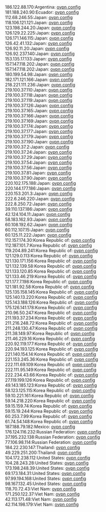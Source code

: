 186.122.88.170:Argentina: [ovpn config](vpn/186_122_88_170.ovpn)  
181.188.240.90:Ecuador: [ovpn config](vpn/181_188_240_90.ovpn)  
112.68.246.55:Japan: [ovpn config](vpn/112_68_246_55.ovpn)  
118.106.121.121:Japan: [ovpn config](vpn/118_106_121_121.ovpn)  
123.198.244.20:Japan: [ovpn config](vpn/123_198_244_20.ovpn)  
126.129.22.225:Japan: [ovpn config](vpn/126_129_22_225.ovpn)  
126.171.146.115:Japan: [ovpn config](vpn/126_171_146_115.ovpn)  
126.42.41.132:Japan: [ovpn config](vpn/126_42_41_132.ovpn)  
126.92.11.20:Japan: [ovpn config](vpn/126_92_11_20.ovpn)  
126.92.237.140:Japan: [ovpn config](vpn/126_92_237_140.ovpn)  
153.135.17.133:Japan: [ovpn config](vpn/153_135_17_133.ovpn)  
157.147.118.202:Japan: [ovpn config](vpn/157_147_118_202.ovpn)  
157.147.118.202:Japan: [ovpn config](vpn/157_147_118_202.ovpn)  
180.199.54.98:Japan: [ovpn config](vpn/180_199_54_98.ovpn)  
182.171.121.166:Japan: [ovpn config](vpn/182_171_121_166.ovpn)  
218.221.111.236:Japan: [ovpn config](vpn/218_221_111_236.ovpn)  
219.100.37.110:Japan: [ovpn config](vpn/219_100_37_110.ovpn)  
219.100.37.118:Japan: [ovpn config](vpn/219_100_37_118.ovpn)  
219.100.37.119:Japan: [ovpn config](vpn/219_100_37_119.ovpn)  
219.100.37.126:Japan: [ovpn config](vpn/219_100_37_126.ovpn)  
219.100.37.165:Japan: [ovpn config](vpn/219_100_37_165.ovpn)  
219.100.37.166:Japan: [ovpn config](vpn/219_100_37_166.ovpn)  
219.100.37.169:Japan: [ovpn config](vpn/219_100_37_169.ovpn)  
219.100.37.174:Japan: [ovpn config](vpn/219_100_37_174.ovpn)  
219.100.37.177:Japan: [ovpn config](vpn/219_100_37_177.ovpn)  
219.100.37.179:Japan: [ovpn config](vpn/219_100_37_179.ovpn)  
219.100.37.190:Japan: [ovpn config](vpn/219_100_37_190.ovpn)  
219.100.37.2:Japan: [ovpn config](vpn/219_100_37_2.ovpn)  
219.100.37.24:Japan: [ovpn config](vpn/219_100_37_24.ovpn)  
219.100.37.29:Japan: [ovpn config](vpn/219_100_37_29.ovpn)  
219.100.37.54:Japan: [ovpn config](vpn/219_100_37_54.ovpn)  
219.100.37.56:Japan: [ovpn config](vpn/219_100_37_56.ovpn)  
219.100.37.81:Japan: [ovpn config](vpn/219_100_37_81.ovpn)  
219.100.37.90:Japan: [ovpn config](vpn/219_100_37_90.ovpn)  
220.102.175.188:Japan: [ovpn config](vpn/220_102_175_188.ovpn)  
220.144.177.186:Japan: [ovpn config](vpn/220_144_177_186.ovpn)  
220.153.201.3:Japan: [ovpn config](vpn/220_153_201_3.ovpn)  
222.6.246.220:Japan: [ovpn config](vpn/222_6_246_220.ovpn)  
222.8.250.72:Japan: [ovpn config](vpn/222_8_250_72.ovpn)  
39.110.137.186:Japan: [ovpn config](vpn/39_110_137_186.ovpn)  
42.124.104.11:Japan: [ovpn config](vpn/42_124_104_11.ovpn)  
58.183.162.93:Japan: [ovpn config](vpn/58_183_162_93.ovpn)  
60.108.192.62:Japan: [ovpn config](vpn/60_108_192_62.ovpn)  
60.112.107.15:Japan: [ovpn config](vpn/60_112_107_15.ovpn)  
60.125.11.222:Japan: [ovpn config](vpn/60_125_11_222.ovpn)  
112.157.174.30:Korea Republic of: [ovpn config](vpn/112_157_174_30.ovpn)  
112.187.101.7:Korea Republic of: [ovpn config](vpn/112_187_101_7.ovpn)  
119.204.89.241:Korea Republic of: [ovpn config](vpn/119_204_89_241.ovpn)  
121.129.0.113:Korea Republic of: [ovpn config](vpn/121_129_0_113.ovpn)  
121.130.171.156:Korea Republic of: [ovpn config](vpn/121_130_171_156.ovpn)  
121.132.139.58:Korea Republic of: [ovpn config](vpn/121_132_139_58.ovpn)  
121.133.120.85:Korea Republic of: [ovpn config](vpn/121_133_120_85.ovpn)  
121.133.46.219:Korea Republic of: [ovpn config](vpn/121_133_46_219.ovpn)  
121.177.7.198:Korea Republic of: [ovpn config](vpn/121_177_7_198.ovpn)  
121.181.92.58:Korea Republic of: [ovpn config](vpn/121_181_92_58.ovpn)  
125.135.158.145:Korea Republic of: [ovpn config](vpn/125_135_158_145.ovpn)  
125.140.13.220:Korea Republic of: [ovpn config](vpn/125_140_13_220.ovpn)  
125.143.188.126:Korea Republic of: [ovpn config](vpn/125_143_188_126.ovpn)  
175.126.141.178:Korea Republic of: [ovpn config](vpn/175_126_141_178.ovpn)  
210.96.50.247:Korea Republic of: [ovpn config](vpn/210_96_50_247.ovpn)  
211.193.37.234:Korea Republic of: [ovpn config](vpn/211_193_37_234.ovpn)  
211.216.248.72:Korea Republic of: [ovpn config](vpn/211_216_248_72.ovpn)  
211.248.130.47:Korea Republic of: [ovpn config](vpn/211_248_130_47.ovpn)  
211.38.149.97:Korea Republic of: [ovpn config](vpn/211_38_149_97.ovpn)  
211.46.229.16:Korea Republic of: [ovpn config](vpn/211_46_229_16.ovpn)  
220.92.119.177:Korea Republic of: [ovpn config](vpn/220_92_119_177.ovpn)  
220.94.193.125:Korea Republic of: [ovpn config](vpn/220_94_193_125.ovpn)  
221.140.154.14:Korea Republic of: [ovpn config](vpn/221_140_154_14.ovpn)  
221.153.245.36:Korea Republic of: [ovpn config](vpn/221_153_245_36.ovpn)  
222.111.69.109:Korea Republic of: [ovpn config](vpn/222_111_69_109.ovpn)  
222.111.95.149:Korea Republic of: [ovpn config](vpn/222_111_95_149.ovpn)  
222.234.43.66:Korea Republic of: [ovpn config](vpn/222_234_43_66.ovpn)  
27.119.199.126:Korea Republic of: [ovpn config](vpn/27_119_199_126.ovpn)  
49.143.185.123:Korea Republic of: [ovpn config](vpn/49_143_185_123.ovpn)  
58.123.125.115:Korea Republic of: [ovpn config](vpn/58_123_125_115.ovpn)  
59.10.221.161:Korea Republic of: [ovpn config](vpn/59_10_221_161.ovpn)  
59.14.218.220:Korea Republic of: [ovpn config](vpn/59_14_218_220.ovpn)  
59.15.159.74:Korea Republic of: [ovpn config](vpn/59_15_159_74.ovpn)  
59.15.19.244:Korea Republic of: [ovpn config](vpn/59_15_19_244.ovpn)  
60.253.7.99:Korea Republic of: [ovpn config](vpn/60_253_7_99.ovpn)  
61.74.54.148:Korea Republic of: [ovpn config](vpn/61_74_54_148.ovpn)  
187.188.79.182:Mexico: [ovpn config](vpn/187_188_79_182.ovpn)  
176.124.116.232:Russian Federation: [ovpn config](vpn/176_124_116_232.ovpn)  
37.195.232.138:Russian Federation: [ovpn config](vpn/37_195_232_138.ovpn)  
77.106.98.114:Russian Federation: [ovpn config](vpn/77_106_98_114.ovpn)  
184.22.230.147:Thailand: [ovpn config](vpn/184_22_230_147.ovpn)  
49.229.251.200:Thailand: [ovpn config](vpn/49_229_251_200.ovpn)  
104.172.238.112:United States: [ovpn config](vpn/104_172_238_112.ovpn)  
104.28.243.28:United States: [ovpn config](vpn/104_28_243_28.ovpn)  
173.198.248.39:United States: [ovpn config](vpn/173_198_248_39.ovpn)  
69.173.184.31:United States: [ovpn config](vpn/69_173_184_31.ovpn)  
97.99.194.168:United States: [ovpn config](vpn/97_99_194_168.ovpn)  
98.167.132.45:United States: [ovpn config](vpn/98_167_132_45.ovpn)  
118.70.72.43:Viet Nam: [ovpn config](vpn/118_70_72_43.ovpn)  
171.250.122.37:Viet Nam: [ovpn config](vpn/171_250_122_37.ovpn)  
42.113.171.48:Viet Nam: [ovpn config](vpn/42_113_171_48.ovpn)  
42.114.198.179:Viet Nam: [ovpn config](vpn/42_114_198_179.ovpn)  
